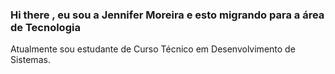 ### Hi there , eu sou a Jennifer Moreira e esto migrando para a área de Tecnologia  

Atualmente sou estudante de  Curso Técnico em Desenvolvimento de Sistemas.
